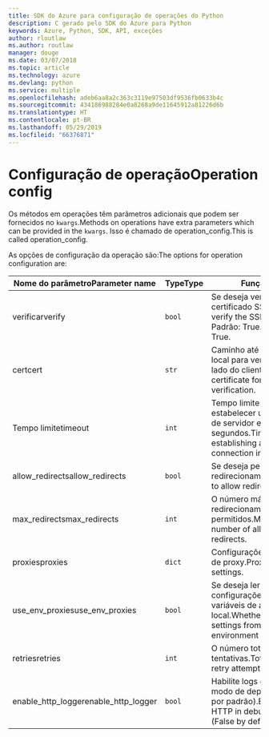 ```yaml
---
title: SDK do Azure para configuração de operações do Python
description: C gerado pelo SDK do Azure para Python
keywords: Azure, Python, SDK, API, exceções
author: rloutlaw
ms.author: routlaw
manager: douge
ms.date: 03/07/2018
ms.topic: article
ms.technology: azure
ms.devlang: python
ms.service: multiple
ms.openlocfilehash: adeb6aa8a2c363c3119e97503df9536fb0633b4c
ms.sourcegitcommit: 434186988284e0a8268a9de11645912a81226d6b
ms.translationtype: HT
ms.contentlocale: pt-BR
ms.lasthandoff: 05/29/2019
ms.locfileid: "66376871"
---
```

# <a name="operation-config"></a><span data-ttu-id="3b0a0-104">Configuração de operação</span><span class="sxs-lookup"><span data-stu-id="3b0a0-104">Operation config</span></span> 

<span data-ttu-id="3b0a0-105">Os métodos em operações têm parâmetros adicionais que podem ser fornecidos no `kwargs`.</span><span class="sxs-lookup"><span data-stu-id="3b0a0-105">Methods on operations have extra parameters which can be provided in the `kwargs`.</span></span> <span data-ttu-id="3b0a0-106">Isso é chamado de operation_config.</span><span class="sxs-lookup"><span data-stu-id="3b0a0-106">This is called operation_config.</span></span>

<span data-ttu-id="3b0a0-107">As opções de configuração da operação são:</span><span class="sxs-lookup"><span data-stu-id="3b0a0-107">The options for operation configuration are:</span></span>

|<span data-ttu-id="3b0a0-108">Nome do parâmetro</span><span class="sxs-lookup"><span data-stu-id="3b0a0-108">Parameter name</span></span>|<span data-ttu-id="3b0a0-109">Type</span><span class="sxs-lookup"><span data-stu-id="3b0a0-109">Type</span></span>|<span data-ttu-id="3b0a0-110">Função</span><span class="sxs-lookup"><span data-stu-id="3b0a0-110">Role</span></span>|
|----------------------|------|---------------|
| <span data-ttu-id="3b0a0-111">verificar</span><span class="sxs-lookup"><span data-stu-id="3b0a0-111">verify</span></span> |`bool`|<span data-ttu-id="3b0a0-112">Se deseja verificar o certificado SSL.</span><span class="sxs-lookup"><span data-stu-id="3b0a0-112">Whether to verify the SSL certificate.</span></span> <span data-ttu-id="3b0a0-113">Padrão: True.</span><span class="sxs-lookup"><span data-stu-id="3b0a0-113">Default is True.</span></span>|
|  <span data-ttu-id="3b0a0-114">cert</span><span class="sxs-lookup"><span data-stu-id="3b0a0-114">cert</span></span> |`str`| <span data-ttu-id="3b0a0-115">Caminho até o certificado local para verificação do lado do cliente.</span><span class="sxs-lookup"><span data-stu-id="3b0a0-115">Path to local certificate for client side verification.</span></span>|
|  <span data-ttu-id="3b0a0-116">Tempo limite</span><span class="sxs-lookup"><span data-stu-id="3b0a0-116">timeout</span></span> |`int`| <span data-ttu-id="3b0a0-117">Tempo limite para estabelecer uma conexão de servidor em segundos.</span><span class="sxs-lookup"><span data-stu-id="3b0a0-117">Timeout for establishing a server connection in seconds.</span></span>|
|  <span data-ttu-id="3b0a0-118">allow_redirects</span><span class="sxs-lookup"><span data-stu-id="3b0a0-118">allow_redirects</span></span> |`bool` | <span data-ttu-id="3b0a0-119">Se deseja permitir redirecionamentos.</span><span class="sxs-lookup"><span data-stu-id="3b0a0-119">Whether to allow redirects.</span></span>|
|  <span data-ttu-id="3b0a0-120">max_redirects</span><span class="sxs-lookup"><span data-stu-id="3b0a0-120">max_redirects</span></span>  |`int`| <span data-ttu-id="3b0a0-121">O número máximo de redirecionamentos permitidos.</span><span class="sxs-lookup"><span data-stu-id="3b0a0-121">Maimum number of allowed redirects.</span></span>|
|  <span data-ttu-id="3b0a0-122">proxies</span><span class="sxs-lookup"><span data-stu-id="3b0a0-122">proxies</span></span>  |`dict` |<span data-ttu-id="3b0a0-123">Configurações do servidor de proxy.</span><span class="sxs-lookup"><span data-stu-id="3b0a0-123">Proxy server settings.</span></span>|
|  <span data-ttu-id="3b0a0-124">use_env_proxies</span><span class="sxs-lookup"><span data-stu-id="3b0a0-124">use_env_proxies</span></span> |`bool` |<span data-ttu-id="3b0a0-125">Se deseja ler as configurações de proxy de variáveis de ambiente local.</span><span class="sxs-lookup"><span data-stu-id="3b0a0-125">Whether to read proxy settings from local environment variables.</span></span>|
|  <span data-ttu-id="3b0a0-126">retries</span><span class="sxs-lookup"><span data-stu-id="3b0a0-126">retries</span></span>  |`int` | <span data-ttu-id="3b0a0-127">O número total de novas tentativas.</span><span class="sxs-lookup"><span data-stu-id="3b0a0-127">Total number of retry attempts.</span></span>|
|  <span data-ttu-id="3b0a0-128">enable_http_logger</span><span class="sxs-lookup"><span data-stu-id="3b0a0-128">enable_http_logger</span></span> | `bool`| <span data-ttu-id="3b0a0-129">Habilite logs de HTTP no modo de depuração (False por padrão).</span><span class="sxs-lookup"><span data-stu-id="3b0a0-129">Enable logs of HTTP in debug mode (False by default).</span></span>|
